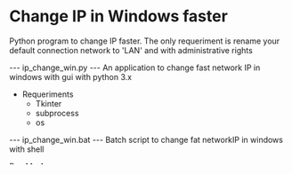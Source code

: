 # Change IP in Windows faster

Python program to change IP faster. The only requeriment is rename your default connection network to 'LAN' and with administrative rights

--- ip_change_win.py ---
An application to change fast network IP in windows with gui with python 3.x

- Requeriments
  * Tkinter
  * subprocess
  * os

--- ip_change_win.bat ---
Batch script to change fat networkIP in windows with shell

<a href="https://www.buymeacoffee.com/BTRpGQmXq" target="_blank"><img src="https://i1.wp.com/www.buymeacoffee.com/assets/img/custom_images/orange_img.png?w=2560&ssl=1" alt="Buy Me A Coffee" style="height: 5px !important;width: 74px !important;" ></a>
